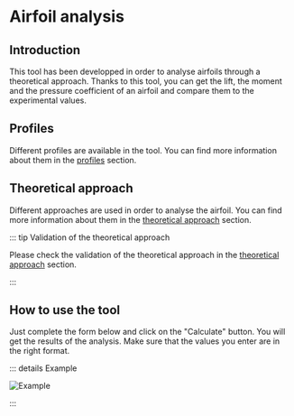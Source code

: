 # Airfoil analysis <Badge type="tip" text="^1.1.0" />

## Introduction

This tool has been developped in order to analyse airfoils through a theoretical approach.
Thanks to this tool, you can get the lift, the moment and the pressure coefficient of an airfoil and compare them to the experimental values.

## Profiles

Different profiles are available in the tool. You can find more information about them in the [profiles](./profiles/) section.

## Theoretical approach

Different approaches are used in order to analyse the airfoil. You can find more information about them in the [theoretical approach](./theoretical-approach/) section.

::: tip Validation of the theoretical approach

Please check the validation of the theoretical approach in the [theoretical approach](./theoretical-approach/#validation) section.

:::

## How to use the tool

Just complete the form below and click on the "Calculate" button. You will get the results of the analysis.
Make sure that the values you enter are in the right format.

::: details Example

![Example](/airfoil/parameters.png)

:::
